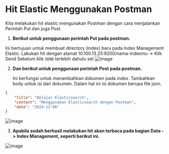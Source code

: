 # Hit Elastic Menggunakan Postman
  
Kita melakukan hit elastic mengunakan Postman dengan cara menjalankan Perintah Put dan juga Post.


1. **Berikut untuk penggunaan perintah Put pada postman.**

Ini bertujuan untuk membuat directory (index) baru pada Index Management Elastic.
   Lakukan hit dengan alamat 10.100.13.25:9200/nama-indexmu -> Klik Send
   Sebelum klik `SEND` terlebih dahulu set 
   ![image](https://github.com/user-attachments/assets/b360251f-7ef8-47a7-8b73-30f4d00f1527)

2. **Dan berikut untuk penggunaan perintah Post pada postman.**

   Ini berfungsi untuk menambahkan dokumen pada index. Tambahkan body untuk isi dari dokumen. Dalam hal ini isi dokumen berupa file json.

```json
{
    "title": "Belajar Elasticsearch",
    "content": "Menggunakan Elasticsearch dengan Postman",
    "date": "2024-12-06"
}
```
   
![image](https://github.com/user-attachments/assets/1e8fe147-f368-4e1d-9585-db8ab0ffeb32)


3. **Apabila sudah berhasil melakukan hit akan terbaca pada bagian Data -> Index Management, seperti berikut ini.**

![image](https://github.com/user-attachments/assets/4d1337ff-3dde-47e4-98d8-356cda191f5f)
